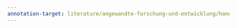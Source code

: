 ```yaml
---
annotation-target: literature/angewandte-forschung-und-entwicklung/handouts/block-1/1. Block_Einfuhrung in das Modul.pdf
---
```

